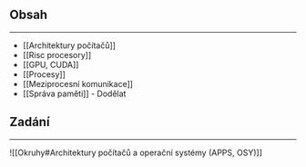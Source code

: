 ## Obsah
___
- [[Architektury počítačů]]
- [[Risc procesory]]
- [[GPU, CUDA]]
- [[Procesy]]
- [[Meziprocesní komunikace]]
- [[Správa paměti]] - Dodělat

## Zadání
___
![[Okruhy#Architektury počítačů a operační systémy (APPS, OSY)]]